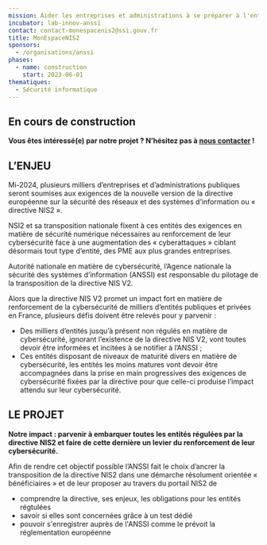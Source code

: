 ```yaml
---
mission: Aider les entreprises et administrations à se préparer à l'entrée en vigueur de la directive NIS2 et à s'approprier sa mise en oeuvre en lien avec l'ANSSI
incubator: lab-innov-anssi
contact: contact-monespacenis2@ssi.gouv.fr
title: MonEspaceNIS2
sponsors:
  - /organisations/anssi
phases:
  - name: construction
    start: 2023-06-01
thematiques:
  - Sécurité informatique
---
```

## En cours de construction

**Vous êtes intéressé(e) par notre projet ?
N’hésitez pas à [nous contacter](mailto:contact-monespacenis2@ssi.gouv.fr) !**

## L’ENJEU

Mi-2024, plusieurs milliers d’entreprises et d’administrations publiques seront soumises aux exigences
de la nouvelle version de la directive européenne sur la sécurité des réseaux et des systèmes d’information ou « directive NIS2 ».

NSI2 et sa transposition nationale fixent à ces entités des exigences en matière de sécurité numérique
nécessaires au renforcement de leur cybersécurité face à une augmentation des « cyberattaques » ciblant
désormais tout type d’entité, des PME aux plus grandes entreprises.

Autorité nationale en matière de cybersécurité, l’Agence nationale la sécurité des systèmes d’information (ANSSI)
est responsable du pilotage de la transposition de la directive NIS V2.

Alors que la directive NIS V2 promet un impact fort en matière de renforcement de la cybersécurité
de milliers d’entités publiques et privées en France, plusieurs défis doivent être relevés pour y parvenir :
-	Des milliers d’entités jusqu’à présent non régulés en matière de cybersécurité, ignorant l’existence de la
directive NIS V2, vont toutes devoir être informées et incitées à se notifier à l’ANSSI ;
-	Ces entités disposant de niveaux de maturité divers en matière de cybersécurité, les entités les moins
matures vont devoir être accompagnées dans la prise en main progressives des exigences de cybersécurité
fixées par la directive pour que celle-ci produise l’impact attendu sur leur cybersécurité.

## LE PROJET

<b>Notre impact : parvenir à embarquer toutes les entités régulées par la directive NIS2 et faire de cette dernière un levier du renforcement de leur cybersécurité.</b>

Afin de rendre cet objectif possible l’ANSSI fait le choix d’ancrer la transposition de la directive NIS2 dans une démarche résolument orientée « bénéficiaires » et de leur proposer au travers du portail NIS2 de
- comprendre la directive, ses enjeux, les obligations pour les entités régtulées
- savoir si elles sont concernées grâce à un test dédié
- pouvoir s'enregistrer auprès de l'ANSSI comme le prévoit la réglementation européenne
